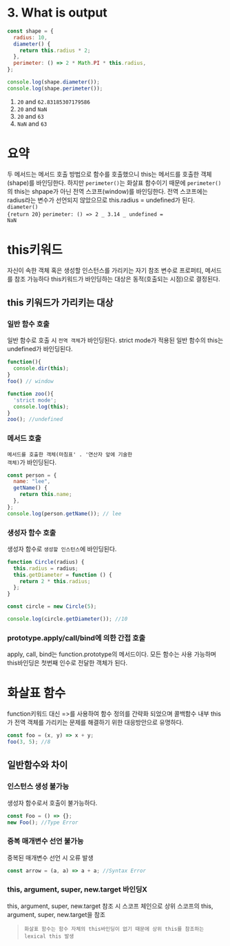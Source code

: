 # 3. What is output

```javascript
const shape = {
  radius: 10,
  diameter() {
    return this.radius * 2;
  },
  perimeter: () => 2 * Math.PI * this.radius,
};

console.log(shape.diameter());
console.log(shape.perimeter());
```

1. <code>20</code> and <code>62.83185307179586</code>
2. <code>20</code> and <code>NaN</code>
3. <code>20</code> and <code>63</code>
4. <code>NaN</code> and <code>63</code>

# 요약

두 메서드는 메서드 호출 방법으로 함수를 호출했으니 this는 메서드를 호출한 객체(shape)를 바인딩한다. 하지만 <code>perimeter()</code>는 화살표 함수이기 때문에 <code>perimeter()</code>의 this는 shpape가 아닌 전역 스코프(window)를 바인딩한다. 전역 스코프에는 radius라는 변수가 선언되지 않았으므로 this.radius = undefined가 된다.
<code>diameter() {return 20}</code>
<code>perimeter: () => 2 _ 3.14 _ undefined = NaN</code>

# this키워드

자신이 속한 객체 혹은 생성할 인스턴스를 가리키는 자기 참조 변수로 프로퍼티, 메서드를 참조 가능하다 this키워드가 바인딩하는 대상은 동적(호출되는 시점)으로 결정된다.

## this 키워드가 가리키는 대상

### 일반 함수 호출

일반 함수로 호출 시 <code>전역 객체</code>가 바인딩된다. strict mode가 적용된 일반 함수의 this는 undefined가 바인딩된다.

```javascript
function(){
  console.dir(this);
}
foo() // window

function zoo(){
  'strict mode';
  console.log(this);
}
zoo(); //undefined
```

### 메서드 호출

<code>메서드를 호출한 객체(마침표' . '연산자 앞에 기술한 객체)</code>가 바인딩된다.

```javascript
const person = {
  name: "lee",
  getName() {
    return this.name;
  },
};
console.log(person.getName()); // lee
```

### 생성자 함수 호출

생성자 함수로 <code>생성할 인스턴스</code>에 바인딩된다.

```javascript
function Circle(radius) {
  this.radius = radius;
  this.getDiameter = function () {
    return 2 * this.radius;
  };
}

const circle = new Circle(5);

console.log(circle.getDiameter()); //10
```

### prototype.apply/call/bind에 의한 간접 호출

apply, call, bind는 function.prototype의 메서드이다. 모든 함수는 사용 가능하며 this바인딩은 첫번째 인수로 전달한 객체가 된다.

# 화살표 함수

function키워드 대신 =>를 사용하여 함수 정의를 간략화 되었으며 콜백함수 내부 this가 전역 객체를 가리키는 문제를 해결하기 위한 대응방안으로 유명하다.

```javascript
const foo = (x, y) => x + y;
foo(3, 5); //8
```

## 일반함수와 차이

### 인스턴스 생성 불가능

생성자 함수로서 호출이 불가능하다.

```javascript
const Foo = () => {};
new Foo(); //Type Error
```

### 중복 매개변수 선언 불가능

중복된 매개변수 선언 시 오류 발생

```javascript
const arrow = (a, a) => a + a; //Syntax Error
```

### this, argument, super, new.target 바인딩X

this, argument, super, new.target 참조 시 스코프 체인으로 상위 스코프의 this, argument, super, new.target을 참조

>     화살표 함수는 함수 자체의 this바인딩이 없기 때문에 상위 this를 참조하는 lexical this 발생
